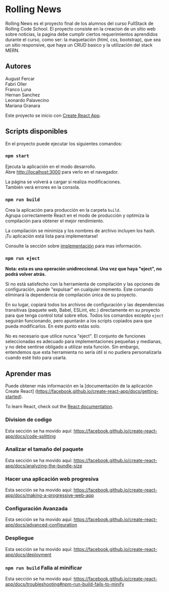 # Rolling News

Rolling News es el proyecto final de los alumnos del curso  FullStack de Rolling Code School.
El proyecto consiste en la creacion de un sitio web sobre noticias, la pagina
debe cumplir ciertos requerimientos aprendidos durante el curso, como ser: la maquetación (html, css, bootstrap), 
que sea un sitio responsive, que haya un CRUD basico y la utilización del stack MERN.

## Autores
August Fercar<br/>
Fabri Oller<br/>
Franco Luna<br/>
Hernan Sanchez<br/>
Leonardo Palavecino<br/>
Mariana Granara<br/>


Este proyecto se inicio con [Create React App](https://github.com/facebook/create-react-app).

## Scripts disponibles

En el proyecto puede ejecutar los siguientes comandos:

### `npm start`

Ejecuta la aplicación en el modo desarrollo.<br />
Abre [http://localhost:3000](http://localhost:3000) para verlo en el navegador.

La página se volverá a cargar si realiza modificaciones.<br />
También verá errores en la consola.


### `npm run build`

Crea la aplicación para producción en la carpeta `build`.<br />
Agrupa correctamente React en el modo de producción y optimiza la compilación para obtener el mejor rendimiento.

La compilación se minimiza y los nombres de archivo incluyen los hash. <br />
¡Tu aplicación está lista para implementarse!

Consulte la sección sobre [implementación](https://facebook.github.io/create-react-app/docs/deployment) para mas información.

### `npm run eject`

**Nota: esta es una operación unidireccional. Una vez que haya "eject", no podrá volver atrás.**

Si no está satisfecho con la herramienta de compilación y las opciones de configuración, puede "expulsar" en cualquier momento. Este comando eliminará la dependencia de compilación única de su proyecto.

En su lugar, copiará todos los archivos de configuración y las dependencias transitivas (paquete web, Babel, ESLint, etc.) directamente en su proyecto para que tenga control total sobre ellos. Todos los comandos excepto `eject` seguirán funcionando, pero apuntarán a los scripts copiados para que pueda modificarlos. En este punto estás solo.

No es necesario que utilice nunca "eject". El conjunto de funciones seleccionadas es adecuado para implementaciones pequeñas y medianas, y no debe sentirse obligado a utilizar esta función. Sin embargo, entendemos que esta herramienta no sería útil si no pudiera personalizarla cuando esté listo para usarla.

## Aprender mas

Puede obtener más información en la [documentación de la aplicación Create React] (https://facebook.github.io/create-react-app/docs/getting-started).

To learn React, check out the [React documentation](https://reactjs.org/).

### Division de codigo

Esta sección se ha movido aquí: https://facebook.github.io/create-react-app/docs/code-splitting

### Analizar el tamaño del paquete

Esta sección se ha movido aquí: https://facebook.github.io/create-react-app/docs/analyzing-the-bundle-size

### Hacer una aplicación web progresiva

Esta sección se ha movido aquí: https://facebook.github.io/create-react-app/docs/making-a-progressive-web-app

### Configuración Avanzada

Esta sección se ha movido aquí: https://facebook.github.io/create-react-app/docs/advanced-configuration

### Despliegue

Esta sección se ha movido aquí: https://facebook.github.io/create-react-app/docs/deployment

### `npm run build` Falla al minificar

Esta sección se ha movido aquí: https://facebook.github.io/create-react-app/docs/troubleshooting#npm-run-build-fails-to-minify
